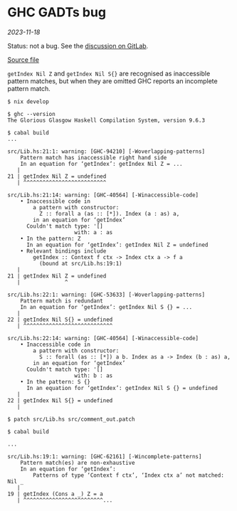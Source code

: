 # GHC GADTs bug

*2023-11-18*

Status: not a bug. See the [discussion on GitLab](https://gitlab.haskell.org/ghc/ghc/-/issues/19666#note_536055).

[Source file](./src/Lib.hs)

`getIndex Nil Z` and `getIndex Nil S{}` are recognised as inaccessible pattern matches, but when
they are omitted GHC reports an incomplete pattern match.

```
$ nix develop

$ ghc --version
The Glorious Glasgow Haskell Compilation System, version 9.6.3
```

```
$ cabal build
...

src/Lib.hs:21:1: warning: [GHC-94210] [-Woverlapping-patterns]
    Pattern match has inaccessible right hand side
    In an equation for ‘getIndex’: getIndex Nil Z = ...
   |
21 | getIndex Nil Z = undefined
   | ^^^^^^^^^^^^^^^^^^^^^^^^^^

src/Lib.hs:21:14: warning: [GHC-40564] [-Winaccessible-code]
    • Inaccessible code in
        a pattern with constructor:
          Z :: forall a (as :: [*]). Index (a : as) a,
        in an equation for ‘getIndex’
      Couldn't match type: '[]
                     with: a : as
    • In the pattern: Z
      In an equation for ‘getIndex’: getIndex Nil Z = undefined
    • Relevant bindings include
        getIndex :: Context f ctx -> Index ctx a -> f a
          (bound at src/Lib.hs:19:1)
   |
21 | getIndex Nil Z = undefined
   |              ^

src/Lib.hs:22:1: warning: [GHC-53633] [-Woverlapping-patterns]
    Pattern match is redundant
    In an equation for ‘getIndex’: getIndex Nil S {} = ...
   |
22 | getIndex Nil S{} = undefined
   | ^^^^^^^^^^^^^^^^^^^^^^^^^^^^

src/Lib.hs:22:14: warning: [GHC-40564] [-Winaccessible-code]
    • Inaccessible code in
        a pattern with constructor:
          S :: forall (as :: [*]) a b. Index as a -> Index (b : as) a,
        in an equation for ‘getIndex’
      Couldn't match type: '[]
                     with: b : as
    • In the pattern: S {}
      In an equation for ‘getIndex’: getIndex Nil S {} = undefined
   |
22 | getIndex Nil S{} = undefined
   |

$ patch src/Lib.hs src/comment_out.patch

$ cabal build

...

src/Lib.hs:19:1: warning: [GHC-62161] [-Wincomplete-patterns]
    Pattern match(es) are non-exhaustive
    In an equation for ‘getIndex’:
        Patterns of type ‘Context f ctx’, ‘Index ctx a’ not matched: Nil _
   |
19 | getIndex (Cons a _) Z = a
   | ^^^^^^^^^^^^^^^^^^^^^^^^^...
```